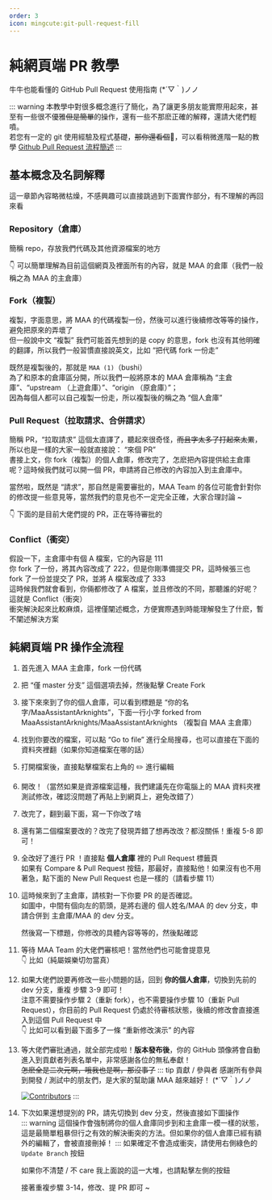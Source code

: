 ```yaml
---
order: 3
icon: mingcute:git-pull-request-fill
---
```


# 純網頁端 PR 教學

牛牛也能看懂的 GitHub Pull Request 使用指南 (\*´▽｀)ノノ

::: warning
本教學中對很多概念進行了簡化，為了讓更多朋友能實際用起來，甚至有一些很不優雅~~但是簡單~~的操作，還有一些不那麽正確的解釋，還請大佬們輕噴。  
若您有一定的 git 使用經驗及程式基礎，~~那你還看個~~🔨，可以看稍微進階一點的教學 [Github Pull Request 流程簡述](development.md)
:::

## 基本概念及名詞解釋

這一章節內容略微枯燥，不感興趣可以直接跳過到下面實作部分，有不理解的再回來看

### Repository（倉庫）

簡稱 repo，存放我們代碼及其他資源檔案的地方

👇 可以簡單理解為目前這個網頁及裡面所有的內容，就是 MAA 的倉庫（我們一般稱之為 MAA 的主倉庫）

<ImageGrid :imageList="[
  {
    light: 'images/zh-cn/pr-tutorial/repository-light.png',
    dark: 'images/zh-cn/pr-tutorial/repository-dark.png'
  }
]" />

### Fork（複製）

複製，字面意思，將 MAA 的代碼複製一份，然後可以進行後續修改等等的操作，避免把原來的弄壞了  
但一般說中文 “複製” 我們可能首先想到的是 copy 的意思，fork 也沒有其他明確的翻譯，所以我們一般習慣直接說英文，比如 “把代碼 fork 一份走”

既然是複製後的，那就是 `MAA (1)`（bushi）  
為了和原本的倉庫區分開，所以我們一般將原本的 MAA 倉庫稱為 “主倉庫”、“upstream （上遊倉庫）”、“origin （原倉庫）”；  
因為每個人都可以自己複製一份走，所以複製後的稱之為 “個人倉庫”

<ImageGrid :imageList="[
  {
    light: 'images/zh-cn/pr-tutorial/fork-light.png',
    dark: 'images/zh-cn/pr-tutorial/fork-dark.png'
  }
]" />

### Pull Request（拉取請求、合併請求）

簡稱 PR，“拉取請求” 這個太直譯了，聽起來很奇怪，~~而且字太多了打起來太累~~，所以也是一樣的大家一般就直接說： “來個 PR”  
書接上文，你 fork（複製）的個人倉庫，修改完了，怎麽把內容提供給主倉庫呢？這時候我們就可以開一個 PR，申請將自己修改的內容加入到主倉庫中。

當然啦，既然是 “請求”，那自然是需要審批的，MAA Team 的各位可能會針對你的修改提一些意見等，當然我們的意見也不一定完全正確，大家合理討論 ~

👇 下面的是目前大佬們提的 PR，正在等待審批的

<ImageGrid :imageList="[
  {
    light: 'images/zh-cn/pr-tutorial/pull-request-light.png',
    dark: 'images/zh-cn/pr-tutorial/pull-request-dark.png'
  }
]" />

### Conflict（衝突）

假設一下，主倉庫中有個 A 檔案，它的內容是 111  
你 fork 了一份，將其內容改成了 222，但是你剛準備提交 PR，這時候張三也 fork 了一份並提交了 PR，並將 A 檔案改成了 333  
這時候我們就會看到，你倆都修改了 A 檔案，並且修改的不同，那聽誰的好呢？這就是 Conflict（衝突）  
衝突解決起來比較麻煩，這裡僅闡述概念，方便實際遇到時能理解發生了什麽，暫不闡述解決方案

## 純網頁端 PR 操作全流程

1. 首先進入 MAA 主倉庫，fork 一份代碼

   <ImageGrid :imageList="[
     {
       light: 'images/zh-cn/pr-tutorial/fork-light.png',
       dark: 'images/zh-cn/pr-tutorial/fork-dark.png'
     }
   ]" />

2. 把 “僅 master 分支” 這個選項去掉，然後點擊 Create Fork

   <ImageGrid :imageList="[
     {
       light: 'images/zh-cn/pr-tutorial/pr-2-light.png',
       dark: 'images/zh-cn/pr-tutorial/pr-2-dark.png'
     }
   ]" />

3. 接下來來到了你的個人倉庫，可以看到標題是 “你的名字/MaaAssistantArknights”，下面一行小字 forked from MaaAssistantArknights/MaaAssistantArknights （複製自 MAA 主倉庫）

   <ImageGrid :imageList="[
     {
       light: 'images/zh-cn/pr-tutorial/pr-3-light.png',
       dark: 'images/zh-cn/pr-tutorial/pr-3-dark.png'
     }
   ]" />

4. 找到你要改的檔案，可以點 “Go to file” 進行全局搜尋，也可以直接在下面的資料夾裡翻（如果你知道檔案在哪的話）

   <ImageGrid :imageList="[
     {
       light: 'images/zh-cn/pr-tutorial/pr-4-light.png',
       dark: 'images/zh-cn/pr-tutorial/pr-4-dark.png'
     }
   ]" />

5. 打開檔案後，直接點擊檔案右上角的 ✏️ 進行編輯

   <ImageGrid :imageList="[
     {
       light: 'images/zh-cn/pr-tutorial/pr-5-light.png',
       dark: 'images/zh-cn/pr-tutorial/pr-5-dark.png'
     }
   ]" />

6. 開改！（當然如果是資源檔案這種，我們建議先在你電腦上的 MAA 資料夾裡測試修改，確認沒問題了再貼上到網頁上，避免改錯了）
7. 改完了，翻到最下面，寫一下你改了啥

   <ImageGrid :imageList="[
     {
       light: 'images/zh-cn/pr-tutorial/pr-7-1-light.png',
       dark: 'images/zh-cn/pr-tutorial/pr-7-1-dark.png'
     }
   ]" />

   <ImageGrid :imageList="[
     {
       light: 'images/zh-cn/pr-tutorial/pr-7-2-light.png',
       dark: 'images/zh-cn/pr-tutorial/pr-7-2-dark.png'
     }
   ]" />

8. 還有第二個檔案要改的？改完了發現弄錯了想再改改？都沒關係！重複 5-8 即可！
9. 全改好了進行 PR ！直接點 **個人倉庫** 裡的 Pull Request 標籤頁  
   如果有 Compare & Pull Request 按鈕，那最好，直接點他！如果沒有也不用著急，點下面的 New Pull Request 也是一樣的（請看步驟 11）

   <ImageGrid :imageList="[
     {
       light: 'images/zh-cn/pr-tutorial/pr-9-light.png',
       dark: 'images/zh-cn/pr-tutorial/pr-9-dark.png'
     }
   ]" />

10. 這時候來到了主倉庫，請核對一下你要 PR 的是否確認。  
    如圖中，中間有個向左的箭頭，是將右邊的 個人姓名/MAA 的 dev 分支，申請合併到 主倉庫/MAA 的 dev 分支。

    <ImageGrid :imageList="[
      {
        light: 'images/zh-cn/pr-tutorial/pr-10-1-light.png',
        dark: 'images/zh-cn/pr-tutorial/pr-10-1-dark.png'
      }
    ]" />

    然後寫一下標題，你修改的具體內容等等的，然後點確認

    <ImageGrid :imageList="[
      {
        light: 'images/zh-cn/pr-tutorial/pr-10-2-light.png',
        dark: 'images/zh-cn/pr-tutorial/pr-10-2-dark.png'
      }
    ]" />

11. 等待 MAA Team 的大佬們審核吧！當然他們也可能會提意見  
    👇 比如（純屬娛樂切勿當真）

    <ImageGrid :imageList="[
        {
          light: 'images/zh-cn/pr-tutorial/pr-11-light.png',
          dark: 'images/zh-cn/pr-tutorial/pr-11-dark.png'
        }
      ]" />

12. 如果大佬們說要再修改一些小問題的話，回到 **你的個人倉庫**，切換到先前的 dev 分支，重複 步驟 3-9 即可！  
    注意不需要操作步驟 2（重新 fork），也不需要操作步驟 10（重新 Pull Request），你目前的 Pull Request 仍處於待審核狀態，後續的修改會直接進入到這個 Pull Request 中  
    👇 比如可以看到最下面多了一條 “重新修改演示” 的內容

    <ImageGrid :imageList="[
        {
          light: 'images/zh-cn/pr-tutorial/pr-12-light.png',
          dark: 'images/zh-cn/pr-tutorial/pr-12-dark.png'
        }
      ]" />

13. 等大佬們審批通過，就全部完成啦！**版本發布後**，你的 GitHub 頭像將會自動進入到貢獻者列表名單中，非常感謝各位的無私奉獻！  
    ~~怎麽全是二次元啊，哦我也是啊，那沒事了~~
    ::: tip 貢獻 / 參與者
    感謝所有參與到開發 / 測試中的朋友們，是大家的幫助讓 MAA 越來越好！ (\*´▽｀)ノノ

    [![Contributors](https://contributors-img.web.app/image?repo=MaaAssistantArknights/MaaAssistantArknights&max=105&columns=15)](https://github.com/MaaAssistantArknights/MaaAssistantArknights/graphs/contributors)
    :::

14. 下次如果還想提別的 PR，請先切換到 dev 分支，然後直接如下圖操作  
    ::: warning
    這個操作會強制將你的個人倉庫同步到和主倉庫一模一樣的狀態，這是最簡單粗暴但行之有效的解決衝突的方法。但如果你的個人倉庫已經有額外的編輯了，會被直接刪掉！
    :::
    如果確定不會造成衝突，請使用右側綠色的 `Update Branch` 按鈕

    如果你不清楚 / 不 care 我上面說的這一大堆，也請點擊左側的按鈕

    <ImageGrid :imageList="[
      {
        light: 'images/zh-cn/pr-tutorial/pr-14-1-light.png',
        dark: 'images/zh-cn/pr-tutorial/pr-14-1-dark.png'
      },
      {
        light: 'images/zh-cn/pr-tutorial/pr-14-2-light.png',
        dark: 'images/zh-cn/pr-tutorial/pr-14-2-dark.png'
      }
    ]" />

    接著重複步驟 3-14，修改、提 PR 即可 ~
